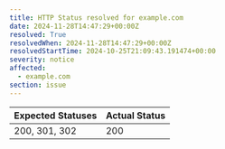 ```yaml
---
title: HTTP Status resolved for example.com
date: 2024-11-28T14:47:29+00:00Z
resolved: True
resolvedWhen: 2024-11-28T14:47:29+00:00Z
resolvedStartTime: 2024-10-25T21:09:43.191474+00:00
severity: notice
affected:
  - example.com
section: issue
---
```


| Expected Statuses | Actual Status  |
|-------------------|----------------|
| 200, 301, 302 | 200 |
